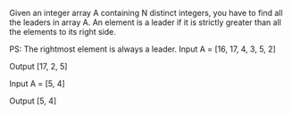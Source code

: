 Given an integer array A containing N distinct integers, you have to find all the leaders in array A. An element is a leader if it is strictly greater than all the elements to its right side.
 
 PS: The rightmost element is always a leader. Input
 A = [16, 17, 4, 3, 5, 2]
 
 Output
 [17, 2, 5]

 Input
 A = [5, 4]
 
 Output
 [5, 4]
